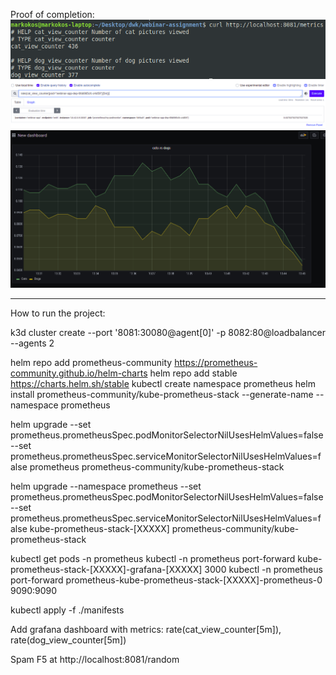 Proof of completion:
![image](./returnables/1.png)
![image](./returnables/2.png)
![image](./returnables/3.png)

---

How to run the project:

k3d cluster create --port '8081:30080@agent[0]' -p 8082:80@loadbalancer --agents 2

helm repo add prometheus-community https://prometheus-community.github.io/helm-charts
helm repo add stable https://charts.helm.sh/stable
kubectl create namespace prometheus
helm install prometheus-community/kube-prometheus-stack --generate-name --namespace prometheus

helm upgrade --set prometheus.prometheusSpec.podMonitorSelectorNilUsesHelmValues=false --set prometheus.prometheusSpec.serviceMonitorSelectorNilUsesHelmValues=false prometheus prometheus-community/kube-prometheus-stack

helm upgrade --namespace prometheus --set prometheus.prometheusSpec.podMonitorSelectorNilUsesHelmValues=false --set prometheus.prometheusSpec.serviceMonitorSelectorNilUsesHelmValues=false kube-prometheus-stack-[XXXXX] prometheus-community/kube-prometheus-stack

kubectl get pods -n prometheus
kubectl -n prometheus port-forward kube-prometheus-stack-[XXXXX]-grafana-[XXXXX] 3000
kubectl -n prometheus port-forward prometheus-kube-prometheus-stack-[XXXXX]-prometheus-0 9090:9090

kubectl apply -f ./manifests

Add grafana dashboard with metrics: rate(cat_view_counter[5m]), rate(dog_view_counter[5m])

Spam F5 at http://localhost:8081/random

